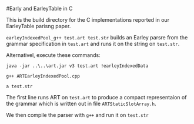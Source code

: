 #Early and EarleyTable in C

This is the build directory for the C implementations reported in our
EarleyTable parisng paper.

`earleyIndexedPool_g++ test.art test.str` builds an Earley parsre from the grammar specification in `test.art` and runs it on the string on `test.str`.

Alternativel, execute these commands:

`java -jar ..\..\art.jar v3 test.art !earleyIndexedData`

`g++ ARTEarleyIndexedPool.cpp`

`a test.str`

The first line runs ART on `test.art` to produce a compact representaion of the grammar which is written out in file `ARTStaticSlotArray.h`.

We then compile the parser with `g++` and run it on `test.str`

